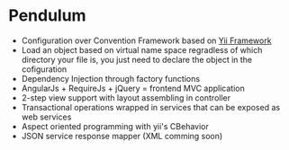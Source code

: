 Pendulum
========
* Configuration over Convention Framework based on [Yii Framework](http://www.yiiframework.com) 
* Load an object based on virtual name space regradless of which directory your file is, 
you just need to declare the object in the cofiguration
* Dependency Injection through factory functions
* AngularJs + RequireJs + jQuery = frontend MVC application
* 2-step view support with layout assembling in controller
* Transactional operations wrapped in services that can be exposed as web services
* Aspect oriented programming with yii's CBehavior
* JSON service response mapper (XML comming soon)



